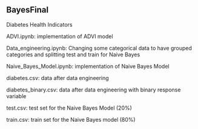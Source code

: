 ## BayesFinal

Diabetes Health Indicators

ADVI.ipynb: implementation of ADVI model

Data_engineering.ipynb: Changing some categorical data to have grouped categories and splitting test and train for Naive Bayes

Naive_Bayes_Model.ipynb: implementation of Naive Bayes Model

diabetes.csv: data after data engineering

diabetes_binary.csv: data after data engineering with binary response variable

test.csv: test set for the Naive Bayes Model (20%)

train.csv: train set for the Naive Bayes model (80%)

